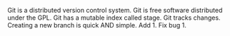 Git is a distributed version control system.
Git is free software distributed under the GPL.
Git has a mutable index called stage.
Git tracks changes.
Creating a new branch is quick AND simple.
Add 1.
Fix bug 1.



